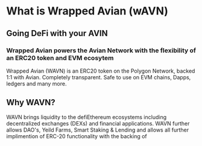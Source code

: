 # What is Wrapped Avian (wAVN)

## Going DeFi with your AVIN
### Wrapped Avian powers the Avian Network with the flexibility of an ERC20 token and EVM ecosytem

Wrapped Avian (WAVN) is an ERC20 token on the Polygon Network, backed 1:1 with Avian.
Completely transparent. Safe to use on EVM chains, Dapps, ledgers and many more.

## Why WAVN?
WAVN brings liquidity to the defiEthereum ecosystems including decentralized exchanges (DEXs) and financial applications. WAVN further allows DAO's, Yeild Farms, Smart Staking & Lending and allows all further implimention of ERC-20 functionality with the backing of 
